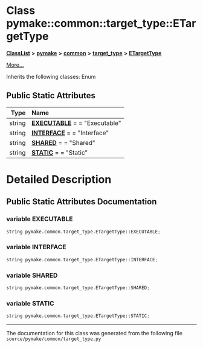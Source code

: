 
# Class pymake::common::target\_type::ETargetType



[**ClassList**](annotated.md) **>** [**pymake**](namespacepymake.md) **>** [**common**](namespacepymake_1_1common.md) **>** [**target\_type**](namespacepymake_1_1common_1_1target__type.md) **>** [**ETargetType**](classpymake_1_1common_1_1target__type_1_1ETargetType.md)



[More...](#detailed-description)




Inherits the following classes: Enum











## Public Static Attributes

| Type | Name |
| ---: | :--- |
|  string | [**EXECUTABLE**](#variable-executable)   = =  "Executable"<br> |
|  string | [**INTERFACE**](#variable-interface)   = =  "Interface"<br> |
|  string | [**SHARED**](#variable-shared)   = =  "Shared"<br> |
|  string | [**STATIC**](#variable-static)   = =  "Static"<br> |









# Detailed Description


 


    
## Public Static Attributes Documentation


### variable EXECUTABLE 

```Python
string pymake.common.target_type.ETargetType::EXECUTABLE;
```




### variable INTERFACE 

```Python
string pymake.common.target_type.ETargetType::INTERFACE;
```




### variable SHARED 

```Python
string pymake.common.target_type.ETargetType::SHARED;
```




### variable STATIC 

```Python
string pymake.common.target_type.ETargetType::STATIC;
```




------------------------------
The documentation for this class was generated from the following file `source/pymake/common/target_type.py`